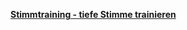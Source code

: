 [**Stimmtraining - tiefe Stimme trainieren**](https://www.youtube.com/watch?v=9GOHaiE6st0&feature=share)
